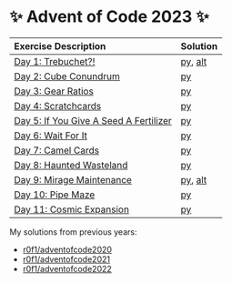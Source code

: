 # :sparkles: Advent of Code 2023 :sparkles:

|Exercise Description|Solution|
|:---|:---|
|[Day 1: Trebuchet?!](https://adventofcode.com/2023/day/1)                     |[py](/day01/main.py), [alt](/day01/alt.py)|
|[Day 2: Cube Conundrum](https://adventofcode.com/2023/day/2)                  |[py](/day02/main.py)|
|[Day 3: Gear Ratios](https://adventofcode.com/2023/day/3)                     |[py](/day03/main.py)|
|[Day 4: Scratchcards](https://adventofcode.com/2023/day/4)                    |[py](/day04/main.py)|
|[Day 5: If You Give A Seed A Fertilizer](https://adventofcode.com/2023/day/5) |[py](/day05/main.py)|
|[Day 6: Wait For It](https://adventofcode.com/2023/day/6)                     |[py](/day06/main.py)|
|[Day 7: Camel Cards](https://adventofcode.com/2023/day/7)                     |[py](/day07/main.py)|
|[Day 8: Haunted Wasteland](https://adventofcode.com/2023/day/8)               |[py](/day08/main.py)|
|[Day 9: Mirage Maintenance](https://adventofcode.com/2023/day/9)              |[py](/day09/main.py), [alt](/day09/alt.py)|
|[Day 10: Pipe Maze](https://adventofcode.com/2023/day/10)                     |[py](/day10/main.py)|
|[Day 11: Cosmic Expansion](https://adventofcode.com/2023/day/11)              |[py](/day11/main.py)|

My solutions from previous years:
* [r0f1/adventofcode2020](https://github.com/r0f1/adventofcode2020)
* [r0f1/adventofcode2021](https://github.com/r0f1/adventofcode2021)
* [r0f1/adventofcode2022](https://github.com/r0f1/adventofcode2022)
